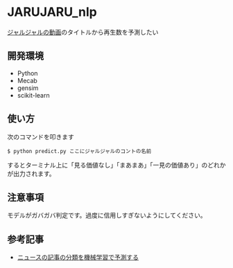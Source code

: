 # JARUJARU_nlp
[ジャルジャルの動画](https://www.youtube.com/channel/UChwgNUWPM-ksOP3BbfQHS5Q)のタイトルから再生数を予測したい


## 開発環境
* Python
* Mecab
* gensim
* scikit-learn


## 使い方
次のコマンドを叩きます
```
$ python predict.py ここにジャルジャルのコントの名前
```
するとターミナル上に「見る価値なし」「まあまあ」「一見の価値あり」のどれかが出力されます。


## 注意事項
モデルがガバガバ判定です。過度に信用しすぎないようにしてください。

## 参考記事
* [ニュースの記事の分類を機械学習で予測する](https://qiita.com/hyo_07/items/ba3d53868b2f55ed9941)
